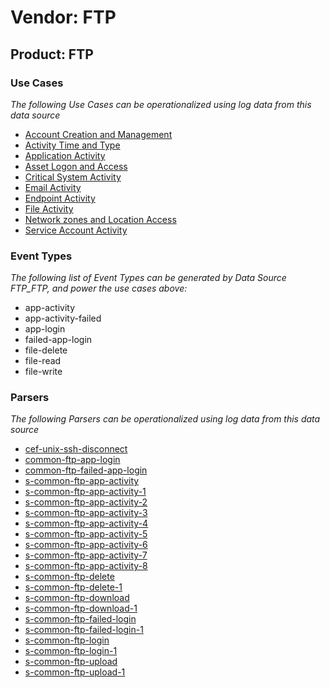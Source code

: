 Vendor: FTP
===========
Product: FTP
------------

### Use Cases

_The following Use Cases can be operationalized using log data from this data source_

* [Account Creation and Management](../UseCases/usecase_account_creation_and_management.md)
* [Activity Time  and Type](../UseCases/usecase_activity_time__and_type.md)
* [Application Activity](../UseCases/usecase_application_activity.md)
* [Asset Logon and Access](../UseCases/usecase_asset_logon_and_access.md)
* [Critical System Activity](../UseCases/usecase_critical_system_activity.md)
* [Email Activity](../UseCases/usecase_email_activity.md)
* [Endpoint Activity](../UseCases/usecase_endpoint_activity.md)
* [File Activity](../UseCases/usecase_file_activity.md)
* [Network zones and Location Access](../UseCases/usecase_network_zones_and_location_access.md)
* [Service Account Activity](../UseCases/usecase_service_account_activity.md)


### Event Types

_The following list of Event Types can be generated by Data Source FTP_FTP, and power the use cases above:_

- app-activity
- app-activity-failed
- app-login
- failed-app-login
- file-delete
- file-read
- file-write


### Parsers

_The following Parsers can be operationalized using log data from this data source_

* [cef-unix-ssh-disconnect](../Parsers/parserContent_cef-unix-ssh-disconnect.md)
* [common-ftp-app-login](../Parsers/parserContent_common-ftp-app-login.md)
* [common-ftp-failed-app-login](../Parsers/parserContent_common-ftp-failed-app-login.md)
* [s-common-ftp-app-activity](../Parsers/parserContent_s-common-ftp-app-activity.md)
* [s-common-ftp-app-activity-1](../Parsers/parserContent_s-common-ftp-app-activity-1.md)
* [s-common-ftp-app-activity-2](../Parsers/parserContent_s-common-ftp-app-activity-2.md)
* [s-common-ftp-app-activity-3](../Parsers/parserContent_s-common-ftp-app-activity-3.md)
* [s-common-ftp-app-activity-4](../Parsers/parserContent_s-common-ftp-app-activity-4.md)
* [s-common-ftp-app-activity-5](../Parsers/parserContent_s-common-ftp-app-activity-5.md)
* [s-common-ftp-app-activity-6](../Parsers/parserContent_s-common-ftp-app-activity-6.md)
* [s-common-ftp-app-activity-7](../Parsers/parserContent_s-common-ftp-app-activity-7.md)
* [s-common-ftp-app-activity-8](../Parsers/parserContent_s-common-ftp-app-activity-8.md)
* [s-common-ftp-delete](../Parsers/parserContent_s-common-ftp-delete.md)
* [s-common-ftp-delete-1](../Parsers/parserContent_s-common-ftp-delete-1.md)
* [s-common-ftp-download](../Parsers/parserContent_s-common-ftp-download.md)
* [s-common-ftp-download-1](../Parsers/parserContent_s-common-ftp-download-1.md)
* [s-common-ftp-failed-login](../Parsers/parserContent_s-common-ftp-failed-login.md)
* [s-common-ftp-failed-login-1](../Parsers/parserContent_s-common-ftp-failed-login-1.md)
* [s-common-ftp-login](../Parsers/parserContent_s-common-ftp-login.md)
* [s-common-ftp-login-1](../Parsers/parserContent_s-common-ftp-login-1.md)
* [s-common-ftp-upload](../Parsers/parserContent_s-common-ftp-upload.md)
* [s-common-ftp-upload-1](../Parsers/parserContent_s-common-ftp-upload-1.md)
